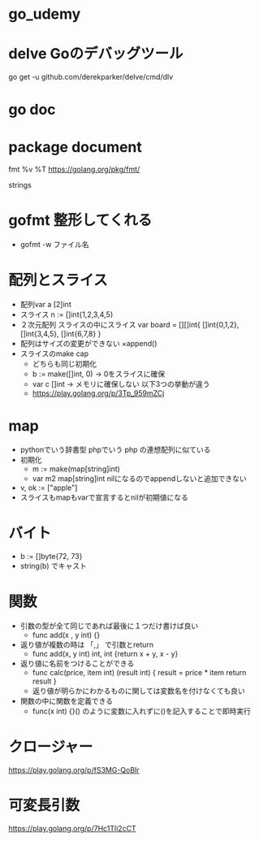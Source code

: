 # go_udemy

# delve Goのデバッグツール
go get -u github.com/derekparker/delve/cmd/dlv

# go doc 

# package document
fmt
%v %T
https://golang.org/pkg/fmt/ 

strings

# gofmt 整形してくれる
- gofmt -w ファイル名

# 配列とスライス　
- 配列var a [2]int
- スライス n := []int{1,2,3,4,5}
- ２次元配列 スライスの中にスライス
    var board = [][]int{
        []int{0,1,2},
        []int{3,4,5},
        []int{6,7,8}
    }
- 配列はサイズの変更ができない ×append()
- スライスのmake cap
    - どちらも同じ初期化
    - b := make([]int, 0) → 0をスライスに確保
    - var c []int → メモリに確保しない
    以下3つの挙動が違う
    - https://play.golang.org/p/3Tp_959mZCj 

# map
- pythonでいう辞書型 phpでいう php の連想配列に似ている
- 初期化 
    - m := make(map[string]int)
    - var m2 map[string]int  nilになるのでappendしないと追加できない
- v, ok := ["apple"] 
- スライスもmapもvarで宣言するとnilが初期値になる

# バイト
- b := []byte{72, 73}
- string(b) でキャスト

# 関数
- 引数の型が全て同じであれば最後に１つだけ書けば良い
    - func add(x , y int) {}
- 返り値が複数の時は 「,」 で引数とreturn
    - func add(x, y int) int, int {return x + y, x - y}
- 返り値に名前をつけることができる
    -  func calc(price, item int) (result int) {
        result = price * item
        return result
    }
    - 返り値が明らかにわかるものに関しては変数名を付けなくても良い
- 関数の中に関数を定義できる
    - func(x int) {}() のように変数に入れずに()を記入することで即時実行

# クロージャー
https://play.golang.org/p/fS3MG-QoBIr

# 可変長引数
https://play.golang.org/p/7Hc1Tli2cCT